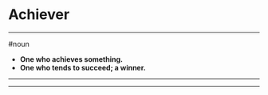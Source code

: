 # Achiever
---
#noun
- **One who achieves something.**
- **One who tends to succeed; a winner.**
---
---
